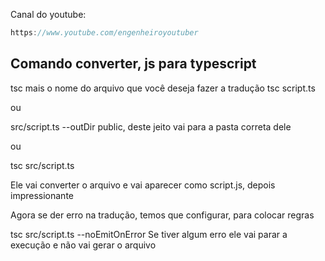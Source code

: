 
Canal do youtube:

```js
https://www.youtube.com/engenheiroyoutuber
```

## Comando converter, js para typescript

tsc mais o nome do arquivo que você deseja fazer a tradução
tsc script.ts

ou

src/script.ts --outDir public, deste jeito vai para a pasta correta dele

ou

tsc src/script.ts

Ele vai converter o arquivo e vai aparecer como script.js, depois impressionante

Agora se der erro na tradução, temos que configurar, para colocar regras

tsc src/script.ts --noEmitOnError
Se tiver algum erro ele vai parar a execução e não vai gerar o arquivo